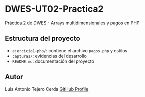 # DWES-UT02-Practica2
Práctica 2 de DWES - Arrays multidimensionales y pagos en PHP

## Estructura del proyecto
- `ejercicio1-php/`: contiene el archivo `pagos.php` y estilos
- `capturas/`: evidencias del desarrollo
- `README.md`: documentación del proyecto

## Autor
Luis Antonio Tejero Cerda 
[GitHub Profile](https://github.com/LuisTejero25)
